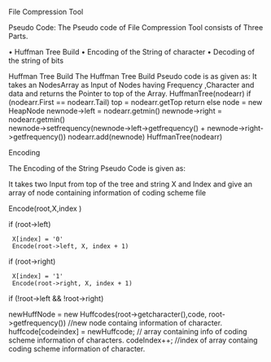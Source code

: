 File Compression Tool

Pseudo Code:
The Pseudo code of File Compression Tool consists of Three Parts.

•	Huffman Tree Build
•	Encoding of the String of character
•	Decoding of the string of bits

Huffman Tree Build
The Huffman Tree Build Pseudo code is as given as:
It takes an NodesArray as Input of Nodes having Frequency ,Character and data and returns the Pointer to top of the Array.
 HuffmanTree(nodearr) 
		if (nodearr.First == nodearr.Tail) 
			top = nodearr.getTop
			return
		else 
			node = new HeapNode
			newnode->left = nodearr.getmin()
			newnode->right = nodearr.getmin()		
          newnode->setfrequency(newnode->left->getfrequency() +        newnode->right->getfrequency())
			nodearr.add(newnode)
			HuffmanTree(nodearr)

Encoding

The Encoding of the String Pseudo Code is given as:

It takes two Input from top of the tree and string X and Index and give an array of node containing information of coding scheme file


Encode(root,X,index ) 

if (root->left) 

     X[index] = '0'
     Encode(root->left, X, index + 1)

if (root->right)

     X[index] = '1'
     Encode(root->right, X, index + 1)

if (!root->left && !root->right)

newHuffNode = new Huffcodes(root->getcharacter(),code, root->getfrequency())   //new node containg information of character.
huffcode[codeindex] = newHuffcode;  // array containing info of coding scheme information of characters.
codeIndex++;  //index of array containg coding scheme information of character.
